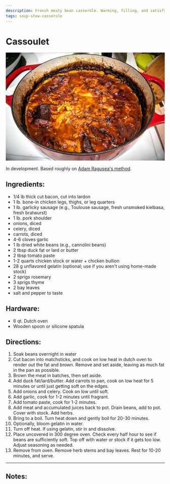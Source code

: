 ```yaml
---
description: French meaty bean casserole. Warming, filling, and satisfying. 
tags: soup-stew-casserole
---
```


# Cassoulet

![Cassoulet](../images/cassoulet.jpg)

In development. Based roughly on [Adam Ragusea's method](https://www.youtube.com/watch?v=g_Huy-0Xeek).

## Ingredients:

* 1/4 lb thick cut bacon, cut into lardon
* 1 lb. bone-in chicken legs, thighs, or leg quarters
* 1 lb. garlicky sausage (e.g., Toulouse sausage, fresh unsmoked kielbasa, fresh bratwurst)
* 1 lb. pork shoulder
* onions, diced
* celery, diced
* carrots, diced
* 4-6 cloves garlic
* 1 lb dried white beans (e.g., cannolini beans)
* 2 tbsp duck fat or lard or butter
* 2 tbsp tomato paste
* 1-2 quarts chicken stock or water + chicken bullion
* 28 g  unflavored gelatin (optional; use if you aren't using home-made stock)
* 2 sprigs rosemary
* 3 sprigs thyme
* 2 bay leaves
* salt and pepper to taste

## Hardware:

- 6 qt. Dutch oven
- Wooden spoon or silicone spatula

## Directions:

1. Soak beans overnight in water
2. Cut bacon into matchsticks, and cook on low heat in dutch oven to render out the fat and brown. Remove and set aside, leaving as much fat in the pan as possible.
3. Brown the meat in batches, then set aside.
4. Add duck fat/lard/butter. Add carrots to pan, cook on low heat for 5 minutes or until just getting soft on the edges.
5. Add onions and celery. Cook on low until soft.
6. Add garlic, cook for 1-2 minutes until fragrant.
7. Add tomato paste, cook for 1-2 minutes.
8. Add meat and accumulated juices back to pot. Drain beans, add to pot. Cover with stock. Add herbs.
9. Bring to a boil. Turn heat down and gently boil for 20-30 minutes.
10. Optionally, bloom gelatin in water.
11. Turn off heat. If using gelatin, stir in and dissolve.
12. Place uncovered in 300 degree oven. Check every half hour to see if beans are sufficiently soft. Top off with water or stock if it gets too low. Adjust seasoning as needed.
13. Remove from oven. Remove herb stems and bay leaves. Rest for 10-20 minutes, and serve.

---

## Notes:

